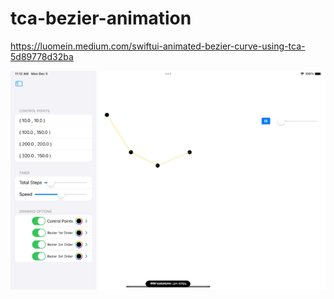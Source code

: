 # tca-bezier-animation

https://luomein.medium.com/swiftui-animated-bezier-curve-using-tca-5d89778d32ba


![image](RocketSim_Recording_iPad_Air_(5th_generation)_2022-12-05_11.12.18_1.gif)

